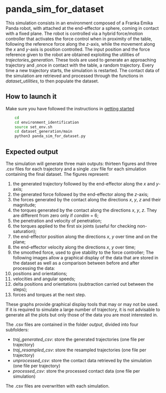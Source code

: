 # panda_sim_for_dataset

This simulation consists in an environment composed of a Franka Emika Panda robot, with attached at the end-effector a sphere, coming in contact with a fixed plane.
The robot is controlled via a hybrid force/motion controller that activates the force control when in proximity of the table, following the reference force along the _z_-axis, while the movement along the _x_ and _y_-axis is position controlled.
The input position and the force reference given to the robot are obtained exploiting the utilities of _trajectories_generation_.
These tools are used to generate an approaching trajectory and ,once in contact with the table, a random trajectory.
Every time a new trajectory starts, the simulation is restarted.
The contact data of the simulation are retrieved and processed through the functions in _dataset_utilities_, to then populate the dataset.

## How to launch it

Make sure you have followed the instructions in [getting started](../../Readme.md)

```sh
    cd 
    cd environment_identification
    source set_env.sh
    cd dataset_generation/main
    python3 panda_sim_for_dataset.py
```

## Expected output

The simulation will generate three main outputs: thirteen figures and three .csv files for each trajectory and a single .csv file for each simulation containing the final dataset.
The figures represent:

1. the generated trajectory followed by the end-effector along the _x_ and _y_-axis;
2. the generated force followed by the end-effector along the _z_-axis;
3. the forces generated by the contact along the directions _x_, _y_, _z_ and their magnitude;
4. the torques generated by the contact along the directions _x_, _y_, _z_. They are different from zero only if _condim_ = 6;
5. the penetration and velocity of penetration;
6. the torques applied to the first six joints (useful for checking non-saturation);
7. the end-effector position along the directions _x_, _y_ over time and on the plane;
8. the end-effector velocity along the directions _x_, _y_ over time;
9. the smoothed force, used to give stability to the force controller;
The following images allow a graphical display of the data that are stored in the dataset as well as a comparison between before and after processing the data:
10. positions and orientations;
11. velocities and angular speeds;
12. delta positions and orientations (subtraction carried out between the steps);
13. forces and torques at the next step.

These graphs provide graphical display tools that may or may not be used.
If it is required to simulate a large number of trajectory, it is not advisable to generate all the plots but only those of the data you are most interested in.

The .csv files are contained in the folder _output_, divided into four subfolders:

* _traj_generated_csv_: store the generated trajectories (one file per trajectory)
* _traj_resampled_csv_: store the resampled trajectories (one file per trajectory)
* _unprocessed_csv_: store the contact data retrieved by the simulation (one file per trajectory)
* _processed_csv_: store the processed contact data (one file per simulation)

The .csv files are overwritten with each simulation.
